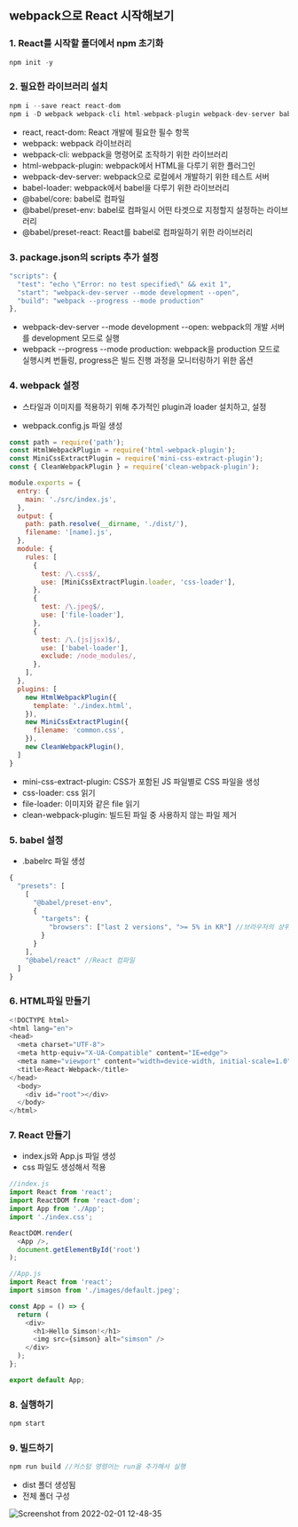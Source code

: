 ## webpack으로 React 시작해보기
### 1. React를 시작할 폴더에서 npm 초기화
  ```javascript
  npm init -y
  ```
### 2. 필요한 라이브러리 설치
  ```javascript
  npm i --save react react-dom
  npm i -D webpack webpack-cli html-webpack-plugin webpack-dev-server babel-loader @babel/core @babel/preset-env @babel/preset-react
  ```
  * react, react-dom: React 개발에 필요한 필수 항목
  * webpack: webpack 라이브러리
  * webpack-cli: webpack을 명령어로 조작하기 위한 라이브러리
  * html-webpack-plugin: webpack에서 HTML을 다루기 위한 플러그인
  * webpack-dev-server: webpack으로 로컬에서 개발하기 위한 테스트 서버
  * babel-loader: webpack에서 babel을 다루기 위한 라이브러리
  * @babel/core: babel로 컴파일
  * @babel/preset-env: babel로 컴파일시 어떤 타겟으로 지정할지 설정하는 라이브러리
  * @babel/preset-react: React를 babel로 컴파일하기 위한 라이브러리
### 3. package.json의 scripts 추가 설정 
  ```javascript
  "scripts": {
    "test": "echo \"Error: no test specified\" && exit 1",
    "start": "webpack-dev-server --mode development --open",
    "build": "webpack --progress --mode production"
  },
  ```
  * webpack-dev-server --mode development --open: webpack의 개발 서버를 development 모드로 실행
  * webpack --progress --mode production: webpack을 production 모드로 실행시켜 번들링, progress은 빌드 진행 과정을 모니터링하기 위한 옵션
### 4. webpack 설정
 - 스타일과 이미지를 적용하기 위해 추가적인 plugin과 loader 설치하고, 설정
  * webpack.config.js 파일 생성
  ```javascript
  const path = require('path');
  const HtmlWebpackPlugin = require('html-webpack-plugin');
  const MiniCssExtractPlugin = require('mini-css-extract-plugin');
  const { CleanWebpackPlugin } = require('clean-webpack-plugin');

  module.exports = {
    entry: {
      main: './src/index.js',
    },
    output: {
      path: path.resolve(__dirname, './dist/'),
      filename: '[name].js',
    },
    module: {
      rules: [
        {
          test: /\.css$/,
          use: [MiniCssExtractPlugin.loader, 'css-loader'],
        },
        {
          test: /\.jpeg$/,
          use: ['file-loader'],
        },
        {
          test: /\.(js|jsx)$/,
          use: ['babel-loader'],
          exclude: /node_modules/,
        },
      ],
    },
    plugins: [
      new HtmlWebpackPlugin({
        template: './index.html',
      }),
      new MiniCssExtractPlugin({
        filename: 'common.css',
      }),
      new CleanWebpackPlugin(),
    ]
  }
  ```
  * mini-css-extract-plugin: CSS가 포함된 JS 파일별로 CSS 파일을 생성 
  * css-loader: css 읽기
  * file-loader: 이미지와 같은 file 읽기
  * clean-webpack-plugin: 빌드된 파일 중 사용하지 않는 파일 제거
### 5. babel 설정
  * .babelrc 파일 생성
  ```javascript
  {
    "presets": [
      [
        "@babel/preset-env",
        {
          "targets": {
            "browsers": ["last 2 versions", ">= 5% in KR"] //브라우저의 상위 버전 두개(예: IE 11, 10)와 한국(KR)에서 5% 이상의 점유율을 가지고 있는 브라우저에 대응하여 컴파일되도록 설정
          }
        }
      ],
      "@babel/react" //React 컴파일
    ]
  }
  ```
### 6. HTML파일 만들기
  ```javascript
  <!DOCTYPE html>
  <html lang="en">
  <head>
    <meta charset="UTF-8">
    <meta http-equiv="X-UA-Compatible" content="IE=edge">
    <meta name="viewport" content="width=device-width, initial-scale=1.0">
    <title>React-Webpack</title>
  </head>
    <body>
      <div id="root"></div>
    </body>
  </html>
  ```
### 7. React 만들기
  * index.js와 App.js 파일 생성
  * css 파일도 생성해서 적용
  ```javascript
  //index.js
  import React from 'react';
  import ReactDOM from 'react-dom';
  import App from './App';
  import './index.css';

  ReactDOM.render(
    <App />,
    document.getElementById('root')
  );
  ```
  ```javascript
  //App.js
  import React from 'react';
  import simson from './images/default.jpeg';

  const App = () => {
    return (
      <div>
        <h1>Hello Simson!</h1>
        <img src={simson} alt="simson" />
      </div>
    );
  };

  export default App;
  ```
### 8. 실행하기
  ```javascript
  npm start
  ```
### 9. 빌드하기
  ```javascript
  npm run build //커스텀 명령어는 run을 추가해서 실행 
  ```
  * dist 폴더 생성됨
  * 전체 폴더 구성
  
  ![Screenshot from 2022-02-01 12-48-35](https://user-images.githubusercontent.com/74355328/151910170-534a572c-bab5-4030-aecc-0c75878c40e7.png)
  
